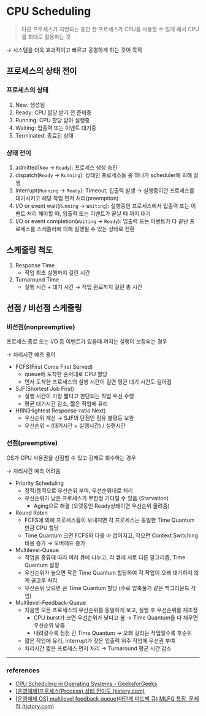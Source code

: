 # CPU Scheduling

> 다른 프로세스가 지연되는 동안 한 프로세스가 CPU를 사용할 수 있게 해서 CPU를 최대로 활용하는 것

→ 시스템을 더욱 효과적이고 빠르고 공평하게 하는 것이 목적

## 프로세스의 상태 전이

### 프로세스의 상태

1. New: 생성됨
2. Ready: CPU 할당 받기 전 준비중
3. Running: CPU 할당 받아 실행중
4. Waiting: 입출력 또는 이벤트 대기중
5. Terminated: 종료된 상태

### 상태 전이

1. admitted(`New` → `Ready`): 프로세스 생성 승인
2. dispatch(`Ready` → `Running`): 상태인 프로세스들 중 하나가 scheduler에 의해 실행
3. Interrupt(`Running` → `Ready`): Timeout, 입출력 발생 → 실행중이던 프로세스를 대기시키고 해당 작업 먼저 처리(preemption)
4. I/O or event wait(`Running` → `Waiting`): 실행중인 프로세스에서 입출력 또는 이벤트 처리 해야할 때, 입출력 또는 이벤트가 끝날 때 까지 대기
5. I/O or event completion(`Waiting` → `Ready`): 입출력 또는 이벤트가 다 끝난 프로세스를 스케줄러에 의해 실행될 수 있는 상태로 전환

## 스케줄링 척도

1. Response Time
   - 작업 최초 실행까지 걸린 시간
2. Turnaround Time
   - 실행 시간 + 대기 시간 → 작업 완료까지 걸린 총 시간

## 선점 / 비선점 스케줄링

### 비선점(nonpreemptive)

프로세스 종료 또는 I/O 등 이벤트가 있을때 까지는 실행이 보장되는 경우

→ 처리시간 예측 용이

- FCFS(First Come First Served)
  - queue에 도착한 순서대로 CPU 할당
  - 먼저 도착한 프로세스의 실행 시간이 길면 평균 대기 시간도 길어짐
- SJF(Shortest Job First)
  - 실행 시간이 가장 짧다고 판단되는 작업 우선 수행
  - 평균 대기시간 감소, 짧은 작업에 유리
- HRN(Hightest Response-ratio Next)
  - 우선순위 계산 → SJF의 단점인 점유 불평등 보완
  - 우선순위 = (대기시간 + 실행시간) / 실행시간

### 선점(preemptive)

OS가 CPU 사용권을 선점할 수 있고 강제로 회수하는 경우

→ 처리시간 예측 어려움

- Priority Scheduling
  - 정적/동적으로 우선순위 부여, 우선순위대로 처리
  - 우선순위가 낮은 프로세스가 무한정 기다릴 수 있음 (Starvation)
    - Aging으로 해결 (오랫동인 Ready상태이면 우선순위 올려줌)
- Round Robin
  - FCFS에 의해 프로세스들이 보내지면 각 프로세스는 동일한 Time Quantum만큼 CPU 할당
  - Time Quantum 크면 FCFS와 다를 바 없어지고, 작으면 Context Switching 비용 증가 → 오버헤드 증가
- Multilevel-Queue
  - 작업을 종류에 따라 여러 큐에 나누고, 각 큐에 서로 다른 알고리즘, Time Quantum 설정
  - 우선순위가 높으면 작은 Time Quantum 할당하여 각 작업이 오래 대기하지 않게 골고루 처리
  - 우선순위 낮으면 큰 Time Quantum 할당 (주로 압축풀기 같은 백그라운드 작업)
- Multilevel-Feedback-Queue
  - 처음엔 모든 프로세스의 우선순위를 동일하게 보고, 실행 후 우선순위를 재조정
    - CPU burst가 크면 우선순위가 낮다고 봄 → Time Quantum을 다 채우면 우선순위 낮춤
    - 내려갈수록 점점 긴 Time Quantum → 오래 걸리는 작업일수록 후순위
  - 짧은 작업에 유리, Interrupt가 잦은 입출력 위주 작업에 우선권 부여
  - 처리시간 짧은 프로세스 먼저 처리 → Turnaround 평균 시간 감소

---

### references

- [CPU Scheduling in Operating Systems - GeeksforGeeks](https://www.geeksforgeeks.org/cpu-scheduling-in-operating-systems/)
- [[운영체제]프로세스(Process) 상태 전이도 (tistory.com)](https://wookkingkim.tistory.com/entry/%EC%9A%B4%EC%98%81%EC%B2%B4%EC%A0%9C%ED%94%84%EB%A1%9C%EC%84%B8%EC%8A%A4Process-%EC%83%81%ED%83%9C-%EC%A0%84%EC%9D%B4%EB%8F%84)
- [[운영체제 OS] multilevel feedback queue(다단계 피드백 큐) MLFQ 특징, 문제점 (tistory.com)](https://jhnyang.tistory.com/156)


